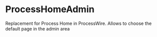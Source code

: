 ProcessHomeAdmin
================

Replacement for Process Home in ProcessWire. Allows to choose the default page in the admin area
